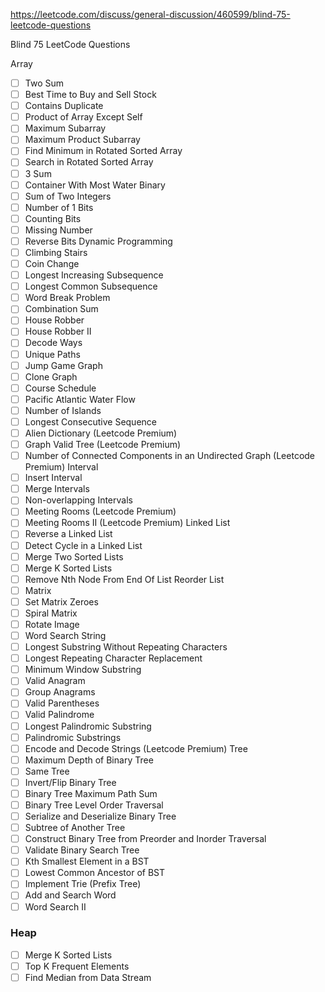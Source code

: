 https://leetcode.com/discuss/general-discussion/460599/blind-75-leetcode-questions

Blind 75 LeetCode Questions

Array
- [ ] Two Sum
- [ ] Best Time to Buy and Sell Stock
- [ ] Contains Duplicate
- [ ] Product of Array Except Self
- [ ] Maximum Subarray
- [ ] Maximum Product Subarray
- [ ] Find Minimum in Rotated Sorted Array
- [ ] Search in Rotated Sorted Array
- [ ] 3 Sum
- [ ] Container With Most Water
Binary
- [ ] Sum of Two Integers
- [ ] Number of 1 Bits
- [ ] Counting Bits
- [ ] Missing Number
- [ ] Reverse Bits
Dynamic Programming
- [ ] Climbing Stairs
- [ ] Coin Change
- [ ] Longest Increasing Subsequence
- [ ] Longest Common Subsequence
- [ ] Word Break Problem
- [ ] Combination Sum
- [ ] House Robber
- [ ] House Robber II
- [ ] Decode Ways
- [ ] Unique Paths
- [ ] Jump Game
Graph
- [ ] Clone Graph
- [ ] Course Schedule
- [ ] Pacific Atlantic Water Flow
- [ ] Number of Islands
- [ ] Longest Consecutive Sequence
- [ ] Alien Dictionary (Leetcode Premium)
- [ ] Graph Valid Tree (Leetcode Premium)
- [ ] Number of Connected Components in an Undirected Graph (Leetcode Premium)
Interval
- [ ] Insert Interval
- [ ] Merge Intervals
- [ ] Non-overlapping Intervals
- [ ] Meeting Rooms (Leetcode Premium)
- [ ] Meeting Rooms II (Leetcode Premium)
Linked List
- [ ] Reverse a Linked List
- [ ] Detect Cycle in a Linked List
- [ ] Merge Two Sorted Lists
- [ ] Merge K Sorted Lists
- [ ] Remove Nth Node From End Of List
Reorder List
- [ ] Matrix
- [ ] Set Matrix Zeroes
- [ ] Spiral Matrix
- [ ] Rotate Image
- [ ] Word Search
String
- [ ] Longest Substring Without Repeating Characters
- [ ] Longest Repeating Character Replacement
- [ ] Minimum Window Substring
- [ ] Valid Anagram
- [ ] Group Anagrams
- [ ] Valid Parentheses
- [ ] Valid Palindrome
- [ ] Longest Palindromic Substring
- [ ] Palindromic Substrings
- [ ] Encode and Decode Strings (Leetcode Premium)
Tree
- [ ] Maximum Depth of Binary Tree
- [ ] Same Tree
- [ ] Invert/Flip Binary Tree
- [ ] Binary Tree Maximum Path Sum
- [ ] Binary Tree Level Order Traversal
- [ ] Serialize and Deserialize Binary Tree
- [ ] Subtree of Another Tree
- [ ] Construct Binary Tree from Preorder and Inorder Traversal
- [ ] Validate Binary Search Tree
- [ ] Kth Smallest Element in a BST
- [ ] Lowest Common Ancestor of BST
- [ ] Implement Trie (Prefix Tree)
- [ ] Add and Search Word
- [ ] Word Search II
### Heap
- [ ] Merge K Sorted Lists
- [ ] Top K Frequent Elements
- [ ] Find Median from Data Stream